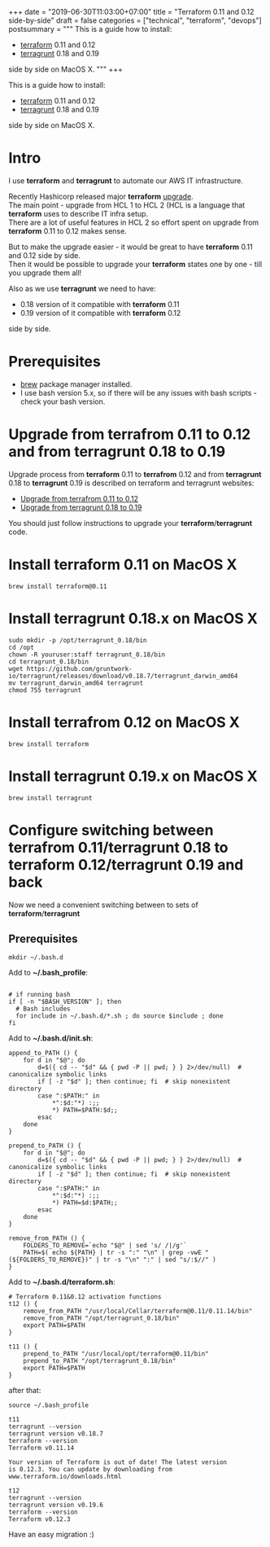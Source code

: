 +++
date = "2019-06-30T11:03:00+07:00"
title = "Terraform 0.11 and 0.12 side-by-side"
draft = false
categories = ["technical", "terraform", "devops"]
postsummary = """
This is a guide how to install:

* [terraform](https://www.terraform.io/) 0.11 and 0.12
* [terragrunt](https://github.com/gruntwork-io/terragrunt) 0.18 and 0.19 

side by side on MacOS X.
"""
+++

<!-- more -->
This is a guide how to install:

* [terraform](https://www.terraform.io/) 0.11 and 0.12
* [terragrunt](https://github.com/gruntwork-io/terragrunt) 0.18 and 0.19 

side by side on MacOS X.

# Intro

I use **terraform** and **terragrunt** to automate our AWS IT infrastructure.  

Recently Hashicorp released major **terraform** [upgrade](https://www.hashicorp.com/blog/terraform-0-1-2-preview).  
The main point - upgrade from HCL 1 to HCL 2 (HCL is a language that **terraform** uses to describe IT infra setup.  
There are a lot of useful features in HCL 2 so effort spent on upgrade from **terraform** 0.11 to 0.12 makes sense.  

But to make the upgrade easier - it would be great to have **terraform** 0.11 and 0.12 side by side.  
Then it would be possible to upgrade your **terraform** states one by one - till you upgrade them all!  

Also as we use **terragrunt** we need to have:

* 0.18 version of it compatible with **terraform** 0.11
* 0.19 version of it compatible with **terraform** 0.12

side by side.

# Prerequisites

* [brew](https://brew.sh/) package manager installed.
* I use bash version 5.x, so if there will be any issues with bash scripts - check your bash version.

# Upgrade from **terrafrom** 0.11 to 0.12 and from **terragrunt** 0.18 to 0.19
Upgrade process from **terraform** 0.11 to **terrafrom** 0.12 and from **terragrunt** 0.18 to **terragrunt** 0.19 is described on terraform and terragrunt websites:

* [Upgrade from terrafrom 0.11 to 0.12](https://www.terraform.io/upgrade-guides/0-12.html)
* [Upgrade from terragrunt 0.18 to 0.19](https://github.com/gruntwork-io/terragrunt/blob/master/_docs/migration_guides/upgrading_to_terragrunt_0.19.x.md)

You should just follow instructions to upgrade your **terraform**/**terragrunt** code.

# Install **terraform** 0.11 on MacOS X

```
brew install terraform@0.11
```

# Install **terragrunt** 0.18.x on MacOS X

```
sudo mkdir -p /opt/terragrunt_0.18/bin
cd /opt
chown -R youruser:staff terragrunt_0.18/bin
cd terragrunt_0.18/bin
wget https://github.com/gruntwork-io/terragrunt/releases/download/v0.18.7/terragrunt_darwin_amd64
mv terragrunt_darwin_amd64 terragrunt
chmod 755 terragrunt
```

# Install **terrafrom** 0.12 on MacOS X

```
brew install terraform
```

# Install **terragrunt** 0.19.x on MacOS X

```
brew install terragrunt
```


# Configure switching between **terrafrom** 0.11/**terragrunt** 0.18 to **terraform** 0.12/**terragrunt** 0.19 and back
Now we need a convenient switching between to sets of **terraform**/**terragrunt**

## Prerequisites

```
mkdir ~/.bash.d
```

Add to **~/.bash_profile**:

```

# if running bash
if [ -n "$BASH_VERSION" ]; then
  # Bash includes
  for include in ~/.bash.d/*.sh ; do source $include ; done
fi

```

Add to **~/.bash.d/init.sh**:

```
append_to_PATH () {
    for d in "$@"; do
        d=$({ cd -- "$d" && { pwd -P || pwd; } } 2>/dev/null)  # canonicalize symbolic links
        if [ -z "$d" ]; then continue; fi  # skip nonexistent directory
        case ":$PATH:" in
            *":$d:"*) :;;
            *) PATH=$PATH:$d;;
        esac
    done
}

prepend_to_PATH () {
    for d in "$@"; do
        d=$({ cd -- "$d" && { pwd -P || pwd; } } 2>/dev/null)  # canonicalize symbolic links
        if [ -z "$d" ]; then continue; fi  # skip nonexistent directory
        case ":$PATH:" in
            *":$d:"*) :;;
            *) PATH=$d:$PATH;;
        esac
    done
}

remove_from_PATH () {
    FOLDERS_TO_REMOVE=`echo "$@" | sed 's/ /|/g'`
    PATH=$( echo ${PATH} | tr -s ":" "\n" | grep -vwE "(${FOLDERS_TO_REMOVE})" | tr -s "\n" ":" | sed "s/:$//" )
}

```

Add to **~/.bash.d/terraform.sh**:

```
# Terraform 0.11&0.12 activation functions
t12 () {
    remove_from_PATH "/usr/local/Cellar/terraform@0.11/0.11.14/bin"
    remove_from_PATH "/opt/terragrunt_0.18/bin"
    export PATH=$PATH
}

t11 () {
    prepend_to_PATH "/usr/local/opt/terraform@0.11/bin"
    prepend_to_PATH "/opt/terragrunt_0.18/bin"
    export PATH=$PATH
}

```

after that:

```
source ~/.bash_profile

t11
terragrunt --version
terragrunt version v0.18.7
terraform --version
Terraform v0.11.14

Your version of Terraform is out of date! The latest version
is 0.12.3. You can update by downloading from www.terraform.io/downloads.html

t12
terragrunt --version
terragrunt version v0.19.6
terraform --version
Terraform v0.12.3
```

Have an easy migration :)
